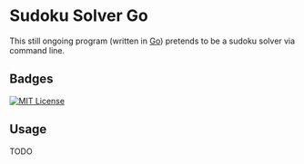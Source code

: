 
# Sudoku Solver Go

This still ongoing program (written in [Go](https://golang.org/)) pretends to be a sudoku solver via command line.

## Badges

[![MIT License](https://img.shields.io/badge/License-MIT-green.svg)](https://choosealicense.com/licenses/mit/)

## Usage

TODO



